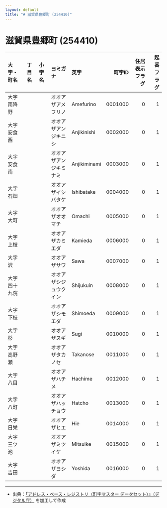 ```yaml
---
layout: default
title: "# 滋賀県豊郷町 (254410)"
---
```


# 滋賀県豊郷町 (254410)

| 大字・町名 | 丁目名 | 小字名 | ヨミガナ | 英字 | 町字ID | 住居表示フラグ | 起番フラグ |
|:--------|:------|:------|:-----------------|:---------------------|--------:|----------:|--------:|
| 大字雨降野 |  |  | オオアザアメフリノ | Amefurino | 0001000 | 0 | 1 |
| 大字安食西 |  |  | オオアザアンジキニシ | Anjikinishi | 0002000 | 0 | 1 |
| 大字安食南 |  |  | オオアザアンジキミナミ | Anjikiminami | 0003000 | 0 | 1 |
| 大字石畑 |  |  | オオアザイシバタケ | Ishibatake | 0004000 | 0 | 1 |
| 大字大町 |  |  | オオアザオオマチ | Omachi | 0005000 | 0 | 1 |
| 大字上枝 |  |  | オオアザカミエダ | Kamieda | 0006000 | 0 | 1 |
| 大字沢 |  |  | オオアザサワ | Sawa | 0007000 | 0 | 1 |
| 大字四十九院 |  |  | オオアザシジュウクイン | Shijukuin | 0008000 | 0 | 1 |
| 大字下枝 |  |  | オオアザシモエダ | Shimoeda | 0009000 | 0 | 1 |
| 大字杉 |  |  | オオアザスギ | Sugi | 0010000 | 0 | 1 |
| 大字高野瀬 |  |  | オオアザタカノセ | Takanose | 0011000 | 0 | 1 |
| 大字八目 |  |  | オオアザハチメ | Hachime | 0012000 | 0 | 1 |
| 大字八町 |  |  | オオアザハッチョウ | Hatcho | 0013000 | 0 | 1 |
| 大字日栄 |  |  | オオアザヒエ | Hie | 0014000 | 0 | 1 |
| 大字三ツ池 |  |  | オオアザミツイケ | Mitsuike | 0015000 | 0 | 1 |
| 大字吉田 |  |  | オオアザヨシダ | Yoshida | 0016000 | 0 | 1 |

---

- 出典：[「アドレス・ベース・レジストリ（町字マスター データセット）』（デジタル庁）](https://www.digital.go.jp/policies/base_registry_address/) を加工して作成